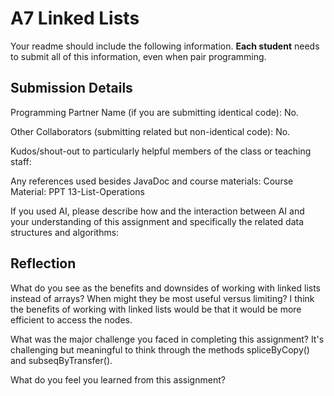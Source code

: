 # A7 Linked Lists

Your readme should include the following information. **Each student** needs to submit all of this information, even when pair programming. 

## Submission Details

Programming Partner Name (if you are submitting identical code):
No.

Other Collaborators (submitting related but non-identical code):
No.

Kudos/shout-out to particularly helpful members of the class or teaching staff:


Any references used besides JavaDoc and course materials:
Course Material: PPT 13-List-Operations

If you used AI, please describe how and the interaction between AI and your understanding of this assignment and specifically the related data structures and algorithms:

## Reflection

What do you see as the benefits and downsides of working with linked lists instead of arrays? When might they be most useful versus limiting?
I think the benefits of working with linked lists would be that it would be more efficient to access the nodes.

What was the major challenge you faced in completing this assignment?
It's challenging but meaningful to think through the methods spliceByCopy() and subseqByTransfer().

What do you feel you learned from this assignment?


